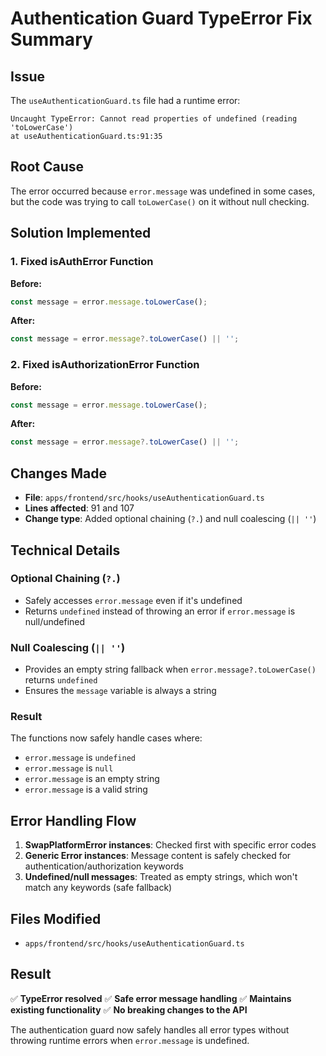 # Authentication Guard TypeError Fix Summary

## Issue
The `useAuthenticationGuard.ts` file had a runtime error:
```
Uncaught TypeError: Cannot read properties of undefined (reading 'toLowerCase')
at useAuthenticationGuard.ts:91:35
```

## Root Cause
The error occurred because `error.message` was undefined in some cases, but the code was trying to call `toLowerCase()` on it without null checking.

## Solution Implemented

### 1. Fixed isAuthError Function
**Before:**
```typescript
const message = error.message.toLowerCase();
```

**After:**
```typescript
const message = error.message?.toLowerCase() || '';
```

### 2. Fixed isAuthorizationError Function
**Before:**
```typescript
const message = error.message.toLowerCase();
```

**After:**
```typescript
const message = error.message?.toLowerCase() || '';
```

## Changes Made
- **File**: `apps/frontend/src/hooks/useAuthenticationGuard.ts`
- **Lines affected**: 91 and 107
- **Change type**: Added optional chaining (`?.`) and null coalescing (`|| ''`)

## Technical Details

### Optional Chaining (`?.`)
- Safely accesses `error.message` even if it's undefined
- Returns `undefined` instead of throwing an error if `error.message` is null/undefined

### Null Coalescing (`|| ''`)
- Provides an empty string fallback when `error.message?.toLowerCase()` returns `undefined`
- Ensures the `message` variable is always a string

### Result
The functions now safely handle cases where:
- `error.message` is `undefined`
- `error.message` is `null`
- `error.message` is an empty string
- `error.message` is a valid string

## Error Handling Flow
1. **SwapPlatformError instances**: Checked first with specific error codes
2. **Generic Error instances**: Message content is safely checked for authentication/authorization keywords
3. **Undefined/null messages**: Treated as empty strings, which won't match any keywords (safe fallback)

## Files Modified
- `apps/frontend/src/hooks/useAuthenticationGuard.ts`

## Result
✅ **TypeError resolved**
✅ **Safe error message handling**
✅ **Maintains existing functionality**
✅ **No breaking changes to the API**

The authentication guard now safely handles all error types without throwing runtime errors when `error.message` is undefined.